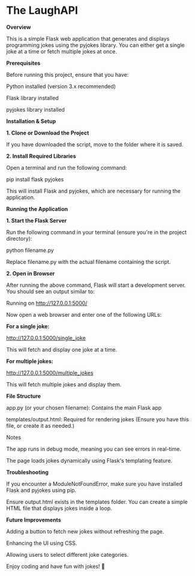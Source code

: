 # The LaughAPI



**Overview**

This is a simple Flask web application that generates and displays programming jokes using the pyjokes library. You can either get a single joke at a time or fetch multiple jokes at once.



**Prerequisites**

Before running this project, ensure that you have:

Python installed (version 3.x recommended)

Flask library installed

pyjokes library installed



**Installation & Setup**

  **1. Clone or Download the Project**

If you have downloaded the script, move to the folder where it is saved.

  **2. Install Required Libraries**

Open a terminal and run the following command:

pip install flask pyjokes

This will install Flask and pyjokes, which are necessary for running the application.



**Running the Application**

  **1. Start the Flask Server**

Run the following command in your terminal (ensure you're in the project directory):

python filename.py

Replace filename.py with the actual filename containing the script.

  **2. Open in Browser**

After running the above command, Flask will start a development server. You should see an output similar to:

Running on http://127.0.0.1:5000/

Now open a web browser and enter one of the following URLs:

  **For a single joke:**
        
http://127.0.0.1:5000/single_joke
        
This will fetch and display one joke at a time.

  **For multiple jokes:**

http://127.0.0.1:5000/multiple_jokes

This will fetch multiple jokes and display them.



**File Structure**

app.py (or your chosen filename): Contains the main Flask app

templates/output.html: Required for rendering jokes (Ensure you have this file, or create it as needed.)

Notes

The app runs in debug mode, meaning you can see errors in real-time.

The page loads jokes dynamically using Flask's templating feature.



**Troubleshooting**

If you encounter a ModuleNotFoundError, make sure you have installed Flask and pyjokes using pip.

Ensure output.html exists in the templates folder. You can create a simple HTML file that displays jokes inside a loop.



**Future Improvements**

Adding a button to fetch new jokes without refreshing the page.

Enhancing the UI using CSS.

Allowing users to select different joke categories.

Enjoy coding and have fun with jokes! 🎉

